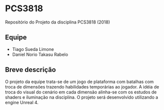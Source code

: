 # PCS3818
Repositório do Projeto da disciplina PCS3818 (2018)
## Equipe
- Tiago Sueda Limone
- Daniel Norio Takasu Rabelo

## Breve descrição
O projeto da equipe trata-se de um jogo de plataforma com batalhas com troca de dimensões trazendo habilidades temporárias ao jogador. A idéia de troca do visual do cenário em cada dimensão alinha-se com os estudos de shaders e iluminação na disciplina. O projeto será desenvolvido utilizando a engine Unreal 4.

